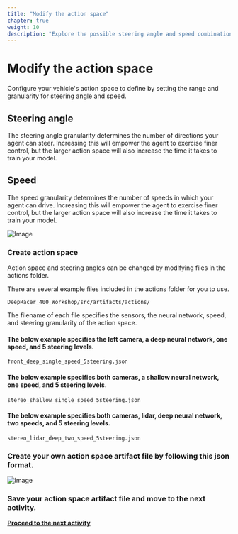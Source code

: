 ```yaml
---
title: "Modify the action space"
chapter: true
weight: 10
description: "Explore the possible steering angle and speed combinations."
---
```





# Modify the action space

Configure your vehicle's action space to define by setting the range and granularity for steering angle and speed.

## Steering angle
The steering angle granularity determines the number of directions your agent can steer. Increasing this will empower the agent to exercise finer control, but the larger action space will also increase the time it takes to train your model.
 
## Speed
The speed granularity determines the number of speeds in which your agent can drive. Increasing this will empower the agent to exercise finer control, but the larger action space will also increase the time it takes to train your model.

![Image](/images/400workshop/actionspace.png)

### Create action space

Action space and steering angles can be changed by modifying files in the actions folder.

There are several example files included in the actions folder for you to use.


`DeepRacer_400_Workshop/src/artifacts/actions/`


The filename of each file specifies the sensors, the neural network, speed, and steering granularity of the action space.

#### The below example specifies the left camera, a deep neural network, one speed, and 5 steering levels.

`front_deep_single_speed_5steering.json`

#### The below example specifies both cameras, a shallow neural network, one speed, and 5 steering levels.

`stereo_shallow_single_speed_5steering.json`

#### The below example specifies both cameras, lidar, deep neural network, two speeds, and 5 steering levels.

`stereo_lidar_deep_two_speed_5steering.json`

### Create your own action space artifact file by following this json format.

![Image](/images/400workshop/actionspaceexample.png)


### Save your action space artifact file and move to the next activity.






**[Proceed to the next activity](../cyclopstostereo/)**
